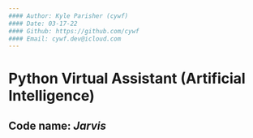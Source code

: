 ```yaml
---
#### Author: Kyle Parisher (cywf)
#### Date: 03-17-22
#### Github: https://github.com/cywf
#### Email: cywf.dev@icloud.com
---
```

# Python Virtual Assistant (Artificial Intelligence)
## **Code name**: _Jarvis_
